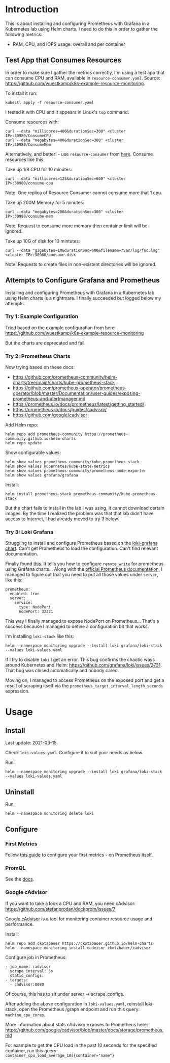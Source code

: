 # Introduction

This is about installing and configuring Prometheus with Grafana in a Kubernetes lab using Helm charts.  I need to do this in order to gather the following metrics:

- RAM, CPU, and IOPS usage: overall and per container

## Test App that Consumes Resources

In order to make sure I gather the metrics correctly, I'm using a test app that can consume CPU and RAM, available in `resource-consumer.yaml`.  Source: https://github.com/wuestkamp/k8s-example-resource-monitoring.

To install it run:

	kubectl apply -f resource-consumer.yaml

I tested it with CPU and it appears in Linux's `top` command.

Consume resources with:

	curl --data "millicores=400&durationSec=300" <cluster IP>:30980/ConsumeCPU
	curl --data "megabytes=400&durationSec=300" <cluster IP>:30980/ConsumeMem

Alternatively, and better! - use `resource-consumer` from [here]().  Consume resources like this:

Take up 1/8 CPU for 10 minutes:

	curl --data "millicores=125&durationSec=600" <cluster IP>:30980/consume-cpu

Note: One replica of Resource Consumer cannot consume more that 1 cpu.

Take up 200M Memory for 5 minutes:

	curl --data "megabytes=200&durationSec=300" <cluster IP>:30980/consume-mem

Note: Request to consume more memory then container limit will be ignored.

Take up 10G of disk for 10 mintutes:

	curl --data "gigabytes=10&durationSec=600&filename=/var/log/foo.log" <cluster IP>:30980/consume-disk

Note: Requests to create files in non-existent directories will be ignored.

## Attempts to Configure Grafana and Prometheus

Installing and configuring Prometheus with Grafana in a Kubernetes lab using Helm charts is a nightmare.  I finally succeeded but logged below my attempts.

### Try 1: Example Configuration

Tried based on the example configuration from here: https://github.com/wuestkamp/k8s-example-resource-monitoring

But the charts are deprecated and fail.

### Try 2: Prometheus Charts

Now trying based on these docs:

- https://github.com/prometheus-community/helm-charts/tree/main/charts/kube-prometheus-stack
- https://github.com/prometheus-operator/prometheus-operator/blob/master/Documentation/user-guides/exposing-prometheus-and-alertmanager.md
- https://prometheus.io/docs/prometheus/latest/getting_started/
- https://prometheus.io/docs/guides/cadvisor/
- https://github.com/google/cadvisor

Add Helm repo:

	helm repo add prometheus-community https://prometheus-community.github.io/helm-charts
	helm repo update

Show configurable values:

	helm show values prometheus-community/kube-prometheus-stack
	helm show values kubernetes/kube-state-metrics
	helm show values prometheus-community/prometheus-node-exporter
	helm show values grafana/grafana

Install:

	helm install prometheus-stack prometheus-community/kube-prometheus-stack

But the chart fails to install in the lab I was using, it cannot download certain images.  By the time I realized the problem was that that lab didn't have access to Internet, I had already moved to try 3 below.

### Try 3: Loki Grafana

Struggling to install and configure Prometheus based on the [loki-grafana chart](https://grafana.github.io/helm-charts/).  Can't get Prometheus to load the configuration.  Can't find relevant documentation.

Finally found [this](https://grafana.com/docs/grafana-cloud/metrics/prometheus/kubernetes/remote_write_helm_prometheus/).  It tells you how to configure `remote_write` for prometheus using Grafana charts...  Along with the [official Prometheus documentation](https://prometheus.io/docs/prometheus/latest/configuration/configuration/#remote_write), I managed to figure out that you need to put all those values under `server`, like this:

	prometheus:
	  enabled: true
	  server:
	    service:
	      type: NodePort
	      nodePort: 32321

This way I finally managed to expose NodePort on Prometheus...  That's a success because I managed to define a configuration bit that works.

I'm installing `loki-stack` like this:

	helm --namespace monitoring upgrade --install loki grafana/loki-stack --values loki-values.yaml

If I try to disable `loki` I get an error.  This bug confirms the chaotic ways around Kubernetes and Helm: https://github.com/grafana/loki/issues/2731.  That bug was closed automatically and nobody cared.

Moving on, I managed to access Prometheus on the exposed port and get a result of scraping itself via the `prometheus_target_interval_length_seconds` expression.


# Usage

## Install

Last update: 2021-03-15.

Check `loki-values.yaml`.  Configure it to suit your needs as below.

Run:

	helm --namespace monitoring upgrade --install loki grafana/loki-stack --values loki-values.yaml

## Uninstall

Run:

	helm --namespace monitoring delete loki

## Configure

### First Metrics

Follow [this guide](https://prometheus.io/docs/prometheus/latest/getting_started/) to configure your first metrics - on Prometheus itself.

### PromQL

See the [docs](https://prometheus.io/docs/prometheus/latest/querying/basics/).

### Google cAdvisor

If you want to take a look a CPU and RAM, you need cAdvisor: https://github.com/stefanprodan/dockprom/issues/7

Google [cAdvisor](https://github.com/google/cadvisor) is a tool for monitoring container resource usage and performance.

Install:

	helm repo add ckotzbauer https://ckotzbauer.github.io/helm-charts
	helm --namespace monitoring install cadvisor ckotzbauer/cadvisor

Configure job in Prometheus:

	- job_name: cadvisor
	  scrape_interval: 5s
	  static_configs:
	- targets:
	  - cadvisor:8080

Of course, this has to sit under server -> scrape_configs.

After adding the above configuration in `loki-values.yaml`, reinstall loki-stack, open the Prometheus /graph endpoint and run this query: `machine_cpu_cores`.

More information about stats cAdvisor exposes to Prometheus here:
https://github.com/google/cadvisor/blob/master/docs/storage/prometheus.md

For example to get the CPU load in the past 10 seconds for the specified container, run this query: `container_cpu_load_average_10s{container="name"}`

